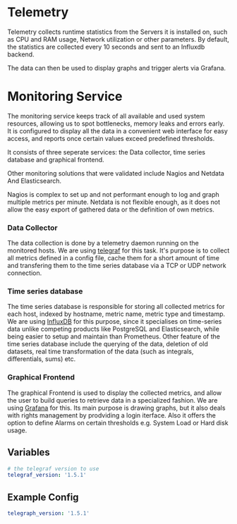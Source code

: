 # Telemetry
Telemetry collects runtime statistics from the Servers it is installed on, such
as CPU and RAM usage, Network utilization or other parameters. By default, the
statistics are collected every 10 seconds and sent to an Influxdb backend.

The data can then be used to display graphs and trigger alerts via Grafana.

# Monitoring Service

The monitoring service keeps track of all available and used system resources,
allowing us to spot bottlenecks, memory leaks and errors early. It is configured
to display all the data in a convenient web interface for easy access, and
reports once certain values exceed predefined thresholds.

It consists of three seperate services: the Data collector, time series database
and graphical frontend.

Other monitoring solutions that were validated include Nagios and Netdata And
Elasticsearch.

Nagios is complex to set up and not performant enough to log and graph multiple
metrics per minute. Netdata is not flexible enough, as it does not allow the
easy export of gathered data or the definition of own metrics.

### Data Collector
The data collection is done by a telemetry daemon running on the monitored
hosts. We are using [telegraf](https://github.com/influxdata/telegraf) for this
task. It's purpose is to collect all metrics defined in a config file, cache
them for a short amount of time and transfering them to the time series database
via a TCP or UDP network connection.

### Time series database
The time series database is responsible for storing all collected metrics for
each host, indexed by hostname, metric name, metric type and timestamp. We are
using [InfluxDB](https://github.com/influxdata/influxdb) for this purpose, since
it specialises on time-series data unlike competing products like PostgreSQL and
Elasticsearch, while being easier to setup and maintain than Prometheus. Other
feature of the time series database include the querying of the data, deletion
of old datasets, real time transformation of the data (such as integrals,
differentials, sums) etc.

### Graphical Frontend
The graphical Frontend is used to display the collected metrics, and allow the
user to build queries to retrieve data in a specialized fashion. We are using
[Grafana](https://github.com/grafana/grafana) for this. Its main purpose is
drawing graphs, but it also deals with rights management by prodviding a login
iterface. Also it offers the option to define Alarms on certain thresholds e.g.
System Load or Hard disk usage.

## Variables

```yml
# the telegraf version to use
telegraf_version: '1.5.1'
```

## Example Config
```yml
telegraph_version: '1.5.1'
```
